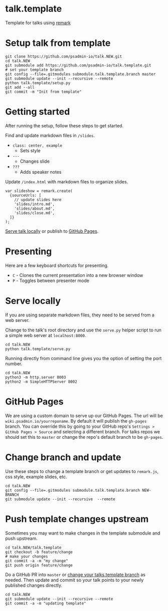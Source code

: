 # talk.template
Template for talks using [remark](https://github.com/gnab/remark)

# Setup talk from template
```
git clone https://github.com/psadmin-io/talk.NEW.git 
cd talk.NEW
git submodule add https://github.com/psadmin-io/talk.template.git
# set your template branch
git config --file=.gitmodules submodule.talk.template.branch master
git submodule update --init --recursive --remote
python talk.template/setup.py
git add --all
git commit -m "Init from template"
```

# Getting started
After running the setup, follow these steps to get started.

Find and update markdown files in `/slides`.
* `class: center, example`
    * Sets style
* `---`
    * Changes slide
* `???`
    * Adds speaker notes
    
Update `/index.html` with markdown files to organize slides.
```
var slideshow = remark.create(
  {sourceUrls: [
    // update slides here           
    'slides/intro.md',
    'slides/about.md',
    'slides/close.md',
  ]}
);
```
    
[Serve talk locally](#serve-locally) or publish to [GitHub Pages](#github-pages).

# Presenting
Here are a few keyboard shortcuts for presenting.

* `C` - Clones the current presentation into a new browser window
* `P` - Toggles between presenter mode

# Serve locally
If you are using separate markdown files, they need to be served from a web server. 

Change to the talk's root directory and use the `serve.py` helper script to run a simple web server at `localhost:8000`.
```
cd talk.NEW
python talk.template/serve.py
```

Running directly from command line gives you the option of setting the port number.
```
cd talk.NEW
python3 -m http.server 8003
python2 -m SimpleHTTPServer 8002
```

# GitHub Pages
We are using a custom domain to serve up our GitHub Pages. The url will be `wiki.psadmin.io/yourreponame`. By default it will publish the `gh-pages` branch. You can override this by going to your GitHub repo's `Settings > GitHub Pages > Source` and selecting a different branch. For talks repos we should set this to `master` or change the repo's default branch to be `gh-pages`.

# Change branch and update
Use these steps to change a template branch or get updates to `remark.js`, css style, example slides, etc.

```
cd talk.NEW
git config --file=.gitmodules submodule.talk.template.branch NEW-BRANCH
git submodule update --init --recursive  --remote
```

# Push template changes upstream
Sometimes you may want to make changes in the template submodule and push upstream. 
```
cd talk.NEW/talk.template
git checkout -b feature/change
# make your changes
git commit -a -m "my change"
git push origin feature/change
```
Do a GitHub PR into `master` or [change your talks.template branch](#change-branch-and-update) as needed. Then update and commit so your talk points to your newly published changes directly.
```
cd talk.NEW
git submodule update --init --recursive --remote
git commit -a -m "updating template"
```